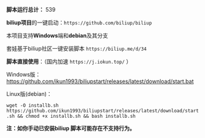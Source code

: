 **脚本运行总计：** 539 

**biliup项目**的一键启动：`https://github.com/biliup/biliup`

本项目支持**Windows**端和**debian**及其分支

套娃基于biliup社区一键安装脚本 `https://biliup.me/d/34`


**脚本直接使用**：（国内加速 `https://j.iokun.top/` ）


Windows版：
https://github.com/ikun1993/biliupstart/releases/latest/download/start.bat


Linux版(debian)：

`wget -O installb.sh https://github.com/ikun1993/biliupstart/releases/latest/download/start.sh && chmod +x installb.sh && bash installb.sh
`

**注：如你手动已安装biliup 脚本可能存在不支持行为。**
